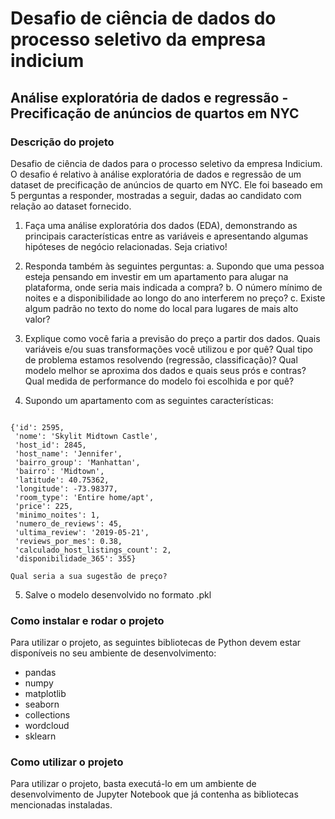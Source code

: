 # Desafio de ciência de dados do processo seletivo da empresa indicium
## Análise exploratória de dados e regressão - Precificação de anúncios de quartos em NYC

### Descrição do projeto

Desafio de ciência de dados para o processo seletivo da empresa Indicium. O desafio é relativo à análise exploratória de dados e regressão de um dataset de precificação de anúncios de quarto em NYC. Ele foi baseado em 5 perguntas a responder, mostradas a seguir, dadas ao candidato com relação ao dataset fornecido.

1. Faça uma análise exploratória dos dados (EDA), demonstrando as principais características entre as variáveis e apresentando algumas hipóteses de negócio relacionadas. Seja criativo!

2. Responda também às seguintes perguntas:
    a. Supondo que uma pessoa esteja pensando em investir em um apartamento para alugar na plataforma, onde seria mais indicada a compra?
    b. O número mínimo de noites e a disponibilidade ao longo do ano interferem no preço?
    c. Existe algum padrão no texto do nome do local para lugares de mais alto valor?

3. Explique como você faria a previsão do preço a partir dos dados. Quais variáveis e/ou suas transformações você utilizou e por quê? Qual tipo de problema estamos resolvendo (regressão, classificação)? Qual modelo melhor se aproxima dos dados e quais seus prós e contras? Qual medida de performance do modelo foi escolhida e por quê?

4. Supondo um apartamento com as seguintes características:

<code>
{'id': 2595,
 'nome': 'Skylit Midtown Castle',
 'host_id': 2845,
 'host_name': 'Jennifer',
 'bairro_group': 'Manhattan',
 'bairro': 'Midtown',
 'latitude': 40.75362,
 'longitude': -73.98377,
 'room_type': 'Entire home/apt',
 'price': 225,
 'minimo_noites': 1,
 'numero_de_reviews': 45,
 'ultima_review': '2019-05-21',
 'reviews_por_mes': 0.38,
 'calculado_host_listings_count': 2,
 'disponibilidade_365': 355}
</code>

    Qual seria a sua sugestão de preço?

5. Salve o modelo desenvolvido no formato .pkl

### Como instalar e rodar o projeto

Para utilizar o projeto, as seguintes bibliotecas de Python devem estar disponíveis no seu ambiente de desenvolvimento:

* pandas
* numpy
* matplotlib
* seaborn
* collections
* wordcloud
* sklearn

### Como utilizar o projeto

Para utilizar o projeto, basta executá-lo em um ambiente de desenvolvimento de Jupyter Notebook que já contenha as bibliotecas mencionadas instaladas.